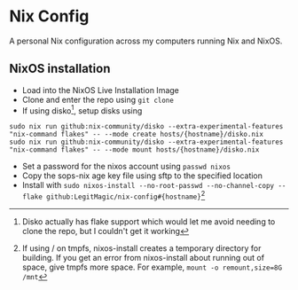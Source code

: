 # Nix Config

A personal Nix configuration across my computers running Nix and NixOS.

## NixOS installation
- Load into the NixOS Live Installation Image
- Clone and enter the repo using `git clone`
- If using disko[^1], setup disks using
```
sudo nix run github:nix-community/disko --extra-experimental-features "nix-command flakes" -- --mode create hosts/{hostname}/disko.nix
sudo nix run github:nix-community/disko --extra-experimental-features "nix-command flakes" -- --mode mount hosts/{hostname}/disko.nix
```
- Set a password for the nixos account using `passwd nixos`
- Copy the sops-nix age key file using sftp to the specified location
- Install with `sudo nixos-install --no-root-passwd --no-channel-copy --flake github:LegitMagic/nix-config#{hostname}`[^2]

[^1]: Disko actually has flake support which would let me avoid needing to clone the repo, but I couldn't get it working
[^2]: If using / on tmpfs, nixos-install creates a temporary directory for building. If you get an error from nixos-install about running out of space, give tmpfs more space. For example, `mount -o remount,size=8G /mnt`